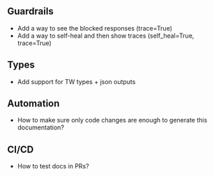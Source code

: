 ## Guardrails

* Add a way to see the blocked responses (trace=True)
* Add a way to self-heal and then show traces (self_heal=True, trace=True)

## Types

* Add support for TW types + json outputs

## Automation

* How to make sure only code changes are enough to generate this documentation?

## CI/CD

* How to test docs in PRs?
